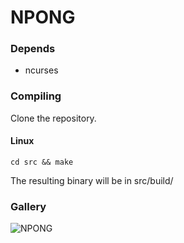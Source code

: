 # NPONG

### Depends
* ncurses

### Compiling
Clone the repository.

#### Linux

````
cd src && make
````

The resulting binary will be in src/build/

### Gallery
![NPONG](https://i.imgur.com/ByaeNcG.png)
